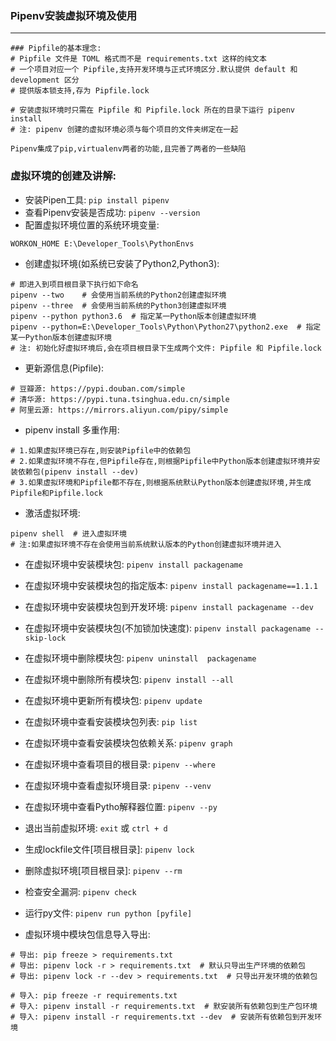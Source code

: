 ### Pipenv安装虚拟环境及使用
***

```python3
### Pipfile的基本理念:
# Pipfile 文件是 TOML 格式而不是 requirements.txt 这样的纯文本
# 一个项目对应一个 Pipfile,支持开发环境与正式环境区分.默认提供 default 和 development 区分
# 提供版本锁支持,存为 Pipfile.lock

# 安装虚拟环境时只需在 Pipfile 和 Pipfile.lock 所在的目录下运行 pipenv install
# 注: pipenv 创建的虚拟环境必须与每个项目的文件夹绑定在一起

Pipenv集成了pip,virtualenv两者的功能,且完善了两者的一些缺陷
```

### 虚拟环境的创建及讲解:
* 安装Pipen工具: `pip install pipenv`
* 查看Pipenv安装是否成功: `pipenv --version`
* 配置虚拟环境位置的系统环境变量:
```python3
WORKON_HOME E:\Developer_Tools\PythonEnvs
```
* 创建虚拟环境(如系统已安装了Python2,Python3):
```python3
# 即进入到项目根目录下执行如下命名
pipenv --two    # 会使用当前系统的Python2创建虚拟环境
pipenv --three  # 会使用当前系统的Python3创建虚拟环境
pipenv --python python3.6  # 指定某一Python版本创建虚拟环境
pipenv --python=E:\Developer_Tools\Python\Python27\python2.exe  # 指定某一Python版本创建虚拟环境
# 注: 初始化好虚拟环境后,会在项目根目录下生成两个文件: Pipfile 和 Pipfile.lock
```

* 更新源信息(Pipfile):
```python3
# 豆瓣源: https://pypi.douban.com/simple
# 清华源: https://pypi.tuna.tsinghua.edu.cn/simple
# 阿里云源: https://mirrors.aliyun.com/pipy/simple
```

* pipenv install 多重作用:
```python3
# 1.如果虚拟环境已存在,则安装Pipfile中的依赖包
# 2.如果虚拟环境不存在,但Pipfile存在,则根据Pipfile中Python版本创建虚拟环境并安装依赖包(pipenv install --dev)
# 3.如果虚拟环境和Pipfile都不存在,则根据系统默认Python版本创建虚拟环境,并生成Pipfile和Pipfile.lock
```

* 激活虚拟环境: 
```python3
pipenv shell  # 进入虚拟环境
# 注:如果虚拟环境不存在会使用当前系统默认版本的Python创建虚拟环境并进入
```

* 在虚拟环境中安装模块包: `pipenv install packagename`
* 在虚拟环境中安装模块包的指定版本: `pipenv install packagename==1.1.1`
* 在虚拟环境中安装模块包到开发环境: `pipenv install packagename --dev`
* 在虚拟环境中安装模块包(不加锁加快速度): `pipenv install packagename --skip-lock`
* 在虚拟环境中删除模块包: `pipenv uninstall  packagename` 
* 在虚拟环境中删除所有模块包: `pipenv install --all`
* 在虚拟环境中更新所有模块包: `pipenv update`
* 在虚拟环境中查看安装模块包列表: `pip list`
* 在虚拟环境中查看安装模块包依赖关系: `pipenv graph`
* 在虚拟环境中查看项目的根目录: `pipenv --where` 
* 在虚拟环境中查看虚拟环境目录: `pipenv --venv` 
* 在虚拟环境中查看Pytho解释器位置: `pipenv --py` 
* 退出当前虚拟环境: `exit` 或 `ctrl + d`
* 生成lockfile文件[项目根目录]: `pipenv lock` 
* 删除虚拟环境[项目根目录]: `pipenv --rm` 
* 检查安全漏洞: `pipenv check`
* 运行py文件: `pipenv run python [pyfile]`

* 虚拟环境中模块包信息导入导出:
```python3
# 导出: pip freeze > requirements.txt
# 导出: pipenv lock -r > requirements.txt  # 默认只导出生产环境的依赖包
# 导出: pipenv lock -r --dev > requirements.txt  # 只导出开发环境的依赖包

# 导入: pip freeze -r requirements.txt
# 导入: pipenv install -r requirements.txt  # 默安装所有依赖包到生产包环境
# 导入: pipenv install -r requirements.txt --dev  # 安装所有依赖包到开发环境
```


